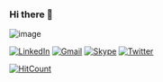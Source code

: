 ### Hi there 👋

![image](https://user-images.githubusercontent.com/6765103/87798403-a3d9f600-c854-11ea-9672-c196aae524ae.png)

[![LinkedIn](https://user-images.githubusercontent.com/6765103/87794661-9c641e00-c84f-11ea-82f1-4e7d35081c81.png)](https://www.linkedin.com/in/cenk-canarslan-41a5163b/)
[![Gmail](https://cdn2.iconfinder.com/data/icons/social-icons-color/512/gmail-64.png)](mailto:cenk.canarslan@gmail.com)
[![Skype](https://cdn4.iconfinder.com/data/icons/flat-brand-logo-2/512/skype-64.png)](https://join.skype.com/invite/aNoiQvM6p3Qr)
[![Twitter](https://cdn2.iconfinder.com/data/icons/social-media-2285/512/1_Twitter3_colored_svg-64.png)](https://twitter.com/cenkcanarslan)

[![HitCount](http://hits.dwyl.com/cenkc/cenkc.svg)](http://hits.dwyl.com/cenkc/cenkc)
<!--
![Twitter Follow](https://img.shields.io/twitter/follow/cenkcanarslan?label=Follow&style=social)
**cenkc/cenkc** is a ✨ _special_ ✨ repository because its `README.md` (this file) appears on your GitHub profile.

Here are some ideas to get you started:

- 🔭 I’m currently working on ...
- 🌱 I’m currently learning ...
- 👯 I’m looking to collaborate on ...
- 🤔 I’m looking for help with ...
- 💬 Ask me about ...
- 📫 How to reach me: ...
- 😄 Pronouns: ...
- ⚡ Fun fact: ...
-->

